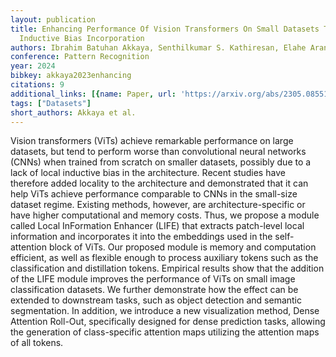 ```yaml
---
layout: publication
title: Enhancing Performance Of Vision Transformers On Small Datasets Through Local
  Inductive Bias Incorporation
authors: Ibrahim Batuhan Akkaya, Senthilkumar S. Kathiresan, Elahe Arani, Bahram Zonooz
conference: Pattern Recognition
year: 2024
bibkey: akkaya2023enhancing
citations: 9
additional_links: [{name: Paper, url: 'https://arxiv.org/abs/2305.08551'}]
tags: ["Datasets"]
short_authors: Akkaya et al.
---
```

Vision transformers (ViTs) achieve remarkable performance on large datasets,
but tend to perform worse than convolutional neural networks (CNNs) when
trained from scratch on smaller datasets, possibly due to a lack of local
inductive bias in the architecture. Recent studies have therefore added
locality to the architecture and demonstrated that it can help ViTs achieve
performance comparable to CNNs in the small-size dataset regime. Existing
methods, however, are architecture-specific or have higher computational and
memory costs. Thus, we propose a module called Local InFormation Enhancer
(LIFE) that extracts patch-level local information and incorporates it into the
embeddings used in the self-attention block of ViTs. Our proposed module is
memory and computation efficient, as well as flexible enough to process
auxiliary tokens such as the classification and distillation tokens. Empirical
results show that the addition of the LIFE module improves the performance of
ViTs on small image classification datasets. We further demonstrate how the
effect can be extended to downstream tasks, such as object detection and
semantic segmentation. In addition, we introduce a new visualization method,
Dense Attention Roll-Out, specifically designed for dense prediction tasks,
allowing the generation of class-specific attention maps utilizing the
attention maps of all tokens.